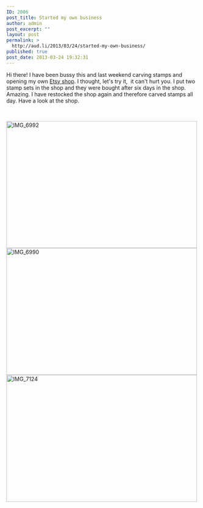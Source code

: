 ```yaml
---
ID: 2006
post_title: Started my own business
author: admin
post_excerpt: ""
layout: post
permalink: >
  http://aud.li/2013/03/24/started-my-own-business/
published: true
post_date: 2013-03-24 19:32:31
---
```

Hi there! I have been bussy this and last weekend carving stamps and opening my own <a href="http://www.etsy.com/shop/audli?ref=search_shop_redirect">Etsy shop</a>. I thought, let's try it,  it can't hurt you. I put two stamp sets in the shop and they were bought after six days in the shop. Amazing. I have restocked the shop again and therefore carved stamps all day. Have a look at the shop.

&nbsp;

<a href="http://aud.li/wp-content/uploads/2013/03/IMG_6992.jpg"><img class="alignnone size-medium wp-image-2003" alt="IMG_6992" src="http://aud.li/wp-content/uploads/2013/03/IMG_6992-500x333.jpg" width="500" height="333" /></a> <a href="http://aud.li/wp-content/uploads/2013/03/IMG_6990.jpg"><img class="alignnone size-medium wp-image-2007" alt="IMG_6990" src="http://aud.li/wp-content/uploads/2013/03/IMG_6990-500x333.jpg" width="500" height="333" /></a> <a href="http://aud.li/wp-content/uploads/2013/03/IMG_7124.jpg"><img class="alignnone size-medium wp-image-2008" alt="IMG_7124" src="http://aud.li/wp-content/uploads/2013/03/IMG_7124-500x333.jpg" width="500" height="333" /></a>

&nbsp;